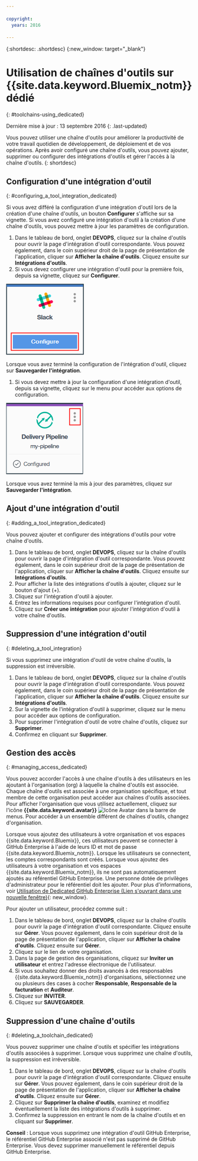 ```yaml
---

copyright:
  years: 2016

---
```


{:shortdesc: .shortdesc}
{:new_window: target="_blank"}

# Utilisation de chaînes d'outils sur {{site.data.keyword.Bluemix_notm}} dédié
{: #toolchains-using_dedicated}

Dernière mise à jour : 13 septembre 2016
{: .last-updated}

Vous pouvez utiliser une chaîne d'outils pour améliorer la productivité de votre travail quotidien de développement, de déploiement et de vos opérations. Après avoir configuré une chaîne d'outils, vous pouvez ajouter, supprimer ou configurer des intégrations d'outils et gérer l'accès à la chaîne d'outils.
{: shortdesc}

## Configuration d'une intégration d'outil
{: #configuring_a_tool_integration_dedicated}

Si vous avez différé la configuration d'une intégration d'outil lors de la création d'une chaîne d'outils, un bouton **Configurer** s'affiche sur sa vignette. Si vous avez configuré une intégration d'outil à la création d'une chaîne d'outils, vous pouvez mettre à jour les paramètres de configuration.

1. Dans le tableau de bord, onglet **DEVOPS**, cliquez sur la chaîne d'outils pour ouvrir la page d'intégration d'outil correspondante. Vous pouvez également, dans le coin supérieur droit de la page de présentation de l'application, cliquer sur **Afficher la chaîne d'outils**. Cliquez ensuite sur **Intégrations d'outils**.
1. Si vous devez configurer une intégration d'outil pour la première fois, depuis sa vignette, cliquez sur **Configurer**.

  ![Bouton Configurer](images/toolchain_tile_configure.png)

 Lorsque vous avez terminé la configuration de l'intégration d'outil, cliquez sur **Sauvegarder l'intégration**.
 
1. Si vous devez mettre à jour la configuration d'une intégration d'outil, depuis sa vignette, cliquez sur le menu pour accéder aux options de configuration.

  ![Menu Configuration](images/toolchain_tile_menu.png)
 
 Lorsque vous avez terminé la mis à jour des paramètres, cliquez sur **Sauvegarder l'intégration**.

## Ajout d'une intégration d'outil
{: #adding_a_tool_integration_dedicated}

Vous pouvez ajouter et configurer des intégrations d'outils pour votre chaîne d'outils.

1. Dans le tableau de bord, onglet **DEVOPS**, cliquez sur la chaîne d'outils pour ouvrir la page d'intégration d'outil correspondante. Vous pouvez également, dans le coin supérieur droit de la page de présentation de l'application, cliquer sur **Afficher la chaîne d'outils**. Cliquez ensuite sur **Intégrations d'outils**.
1. Pour afficher la liste des intégrations d'outils à ajouter, cliquez sur le bouton d'ajout (+).
1. Cliquez sur l'intégration d'outil à ajouter.
1. Entrez les informations requises pour configurer l'intégration d'outil. 
1. Cliquez sur **Créer une intégration** pour ajouter l'intégration d'outil à votre chaîne d'outils.

## Suppression d'une intégration d'outil
{: #deleting_a_tool_integration}

Si vous supprimez une intégration d'outil de votre chaîne d'outils, la suppression est irréversible. 

1. Dans le tableau de bord, onglet **DEVOPS**, cliquez sur la chaîne d'outils pour ouvrir la page d'intégration d'outil correspondante. Vous pouvez également, dans le coin supérieur droit de la page de présentation de l'application, cliquer sur **Afficher la chaîne d'outils**. Cliquez ensuite sur **Intégrations d'outils**.
1. Sur la vignette de l'intégration d'outil à supprimer, cliquez sur le menu pour accéder aux options de configuration.
1. Pour supprimer l'intégration d'outil de votre chaîne d'outils, cliquez sur **Supprimer**.
1. Confirmez en cliquant sur **Supprimer**. 

## Gestion des accès
{: #managing_access_dedicated}

Vous pouvez accorder l'accès à une chaîne d'outils à des utilisateurs en les ajoutant à l'organisation (org) à laquelle la chaîne d'outils est associée. Chaque chaîne d'outils est associée à une organisation spécifique, et tout membre de cette organisation peut accéder aux chaînes d'outils associées. Pour afficher l'organisation que vous utilisez actuellement, cliquez sur l'icône **{{site.data.keyword.avatar}}** ![Icône Avatar](../icons/i-avatar-icon.svg) dans la barre de menus. Pour accéder à un ensemble différent de chaînes d'outils, changez d'organisation.

Lorsque vous ajoutez des utilisateurs à votre organisation et vos espaces {{site.data.keyword.Bluemix}}, ces utilisateurs peuvent se connecter à GitHub Enterprise à l'aide de leurs ID et mot de passe {{site.data.keyword.Bluemix_notm}}. Lorsque les utilisateurs se connectent, les comptes correspondants sont créés. Lorsque vous ajoutez des utilisateurs à votre organisation et vos espaces {{site.data.keyword.Bluemix_notm}}, ils ne sont pas automatiquement ajoutés au référentiel GitHub Enterprise. Une personne dotée de privilèges d'administrateur pour le référentiel doit les ajouter. Pour plus d'informations, voir [Utilisation de Dedicated GitHub Enterprise (Lien s'ouvrant dans une nouvelle fenêtre)](../services/ghededicated/index.html){: new_window}.

Pour ajouter un utilisateur, procédez comme suit : 

1. Dans le tableau de bord, onglet **DEVOPS**, cliquez sur la chaîne d'outils pour ouvrir la page d'intégration d'outil correspondante. Cliquez ensuite sur **Gérer**. Vous pouvez également, dans le coin supérieur droit de la page de présentation de l'application, cliquer sur **Afficher la chaîne d'outils**. Cliquez ensuite sur **Gérer**.  
1. Cliquez sur le lien de votre organisation. 
1. Dans la page de gestion des organisations, cliquez sur **Inviter un utilisateur** et entrez l'adresse électronique de l'utilisateur.
1. Si vous souhaitez donner des droits avancés à des responsables {{site.data.keyword.Bluemix_notm}} d'organisations, sélectionnez une ou plusieurs des cases à cocher **Responsable**, **Responsable de la facturation** et **Auditeur**.
1. Cliquez sur **INVITER**.
1. Cliquez sur **SAUVEGARDER**.

## Suppression d'une chaîne d'outils
{: #deleting_a_toolchain_dedicated}

Vous pouvez supprimer une chaîne d'outils et spécifier les intégrations d'outils associées à supprimer. Lorsque vous supprimez une chaîne d'outils, la suppression est irréversible.

1. Dans le tableau de bord, onglet **DEVOPS**, cliquez sur la chaîne d'outils pour ouvrir la page d'intégration d'outil correspondante. Cliquez ensuite sur **Gérer**. Vous pouvez également, dans le coin supérieur droit de la page de présentation de l'application, cliquer sur **Afficher la chaîne d'outils**. Cliquez ensuite sur **Gérer**.
1. Cliquez sur **Supprimer la chaîne d'outils**, examinez et modifiez éventuellement la liste des intégrations d'outils à supprimer.
1. Confirmez la suppression en entrant le nom de la chaîne d'outils et en cliquant sur **Supprimer**.

 **Conseil** : Lorsque vous supprimez une intégration d'outil GitHub Enterprise, le référentiel GitHub Enterprise associé n'est pas supprimé de GitHub Enterprise. Vous devez supprimer manuellement le référentiel depuis GitHub Enterprise.
